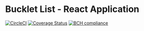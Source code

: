 # Bucklet List - React Application
[![CircleCI](https://circleci.com/gh/jokamjohn/bucketlist-react/tree/master.svg?style=svg)](https://circleci.com/gh/jokamjohn/bucketlist-react/tree/master)
[![Coverage Status](https://coveralls.io/repos/github/jokamjohn/bucketlist-react/badge.svg?branch=br-testing)](https://coveralls.io/github/jokamjohn/bucketlist-react?branch=br-testing)
[![BCH compliance](https://bettercodehub.com/edge/badge/jokamjohn/bucketlist-react?branch=master)](https://bettercodehub.com/)